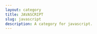 ```yaml
---
layout: category
title: JAVASCRIPT
slug: javascript
description: A category for javascript.
---
```

